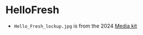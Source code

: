 # HelloFresh

- `Hello_Fresh_lockup.jpg` is from the 2024 [Media kit](https://drive.google.com/file/d/1SBVyUzU60ah7TcU3J9j7ok8BgSUh0Jv7/view)
